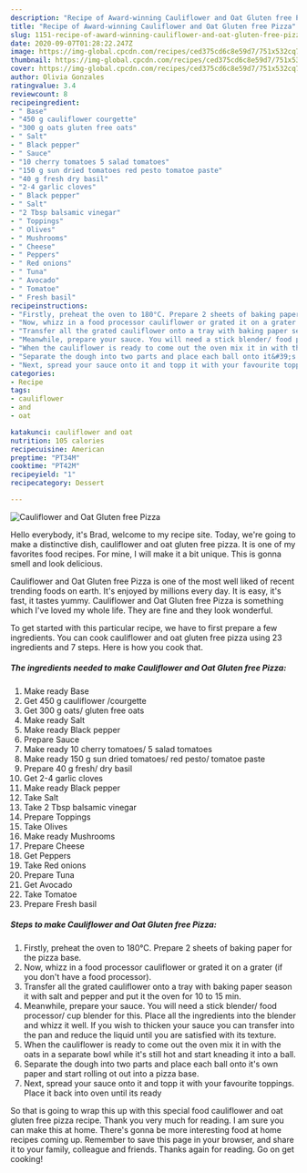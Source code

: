 ```yaml
---
description: "Recipe of Award-winning Cauliflower and Oat Gluten free Pizza"
title: "Recipe of Award-winning Cauliflower and Oat Gluten free Pizza"
slug: 1151-recipe-of-award-winning-cauliflower-and-oat-gluten-free-pizza
date: 2020-09-07T01:28:22.247Z
image: https://img-global.cpcdn.com/recipes/ced375cd6c8e59d7/751x532cq70/cauliflower-and-oat-gluten-free-pizza-recipe-main-photo.jpg
thumbnail: https://img-global.cpcdn.com/recipes/ced375cd6c8e59d7/751x532cq70/cauliflower-and-oat-gluten-free-pizza-recipe-main-photo.jpg
cover: https://img-global.cpcdn.com/recipes/ced375cd6c8e59d7/751x532cq70/cauliflower-and-oat-gluten-free-pizza-recipe-main-photo.jpg
author: Olivia Gonzales
ratingvalue: 3.4
reviewcount: 8
recipeingredient:
- " Base"
- "450 g cauliflower courgette"
- "300 g oats gluten free oats"
- " Salt"
- " Black pepper"
- " Sauce"
- "10 cherry tomatoes 5 salad tomatoes"
- "150 g sun dried tomatoes red pesto tomatoe paste"
- "40 g fresh dry basil"
- "2-4 garlic cloves"
- " Black pepper"
- " Salt"
- "2 Tbsp balsamic vinegar"
- " Toppings"
- " Olives"
- " Mushrooms"
- " Cheese"
- " Peppers"
- " Red onions"
- " Tuna"
- " Avocado"
- " Tomatoe"
- " Fresh basil"
recipeinstructions:
- "Firstly, preheat the oven to 180°C. Prepare 2 sheets of baking paper for the pizza base."
- "Now, whizz in a food processor cauliflower or grated it on a grater (if you don&#39;t have a food processor)."
- "Transfer all the grated cauliflower onto a tray with baking paper season it with salt and pepper and put it the oven for 10 to 15 min."
- "Meanwhile, prepare your sauce. You will need a stick blender/ food processor/ cup blender for this. Place all the ingredients into the blender and whizz it well. If you wish to thicken your sauce you can transfer into the pan and reduce the liquid until you are satisfied with its texture."
- "When the cauliflower is ready to come out the oven mix it in with the oats in a separate bowl while it&#39;s still hot and start kneading it into a ball."
- "Separate the dough into two parts and place each ball onto it&#39;s own paper and start rolling ot out into a pizza base."
- "Next, spread your sauce onto it and topp it with your favourite toppings. Place it back into oven until its ready"
categories:
- Recipe
tags:
- cauliflower
- and
- oat

katakunci: cauliflower and oat 
nutrition: 105 calories
recipecuisine: American
preptime: "PT34M"
cooktime: "PT42M"
recipeyield: "1"
recipecategory: Dessert

---
```



![Cauliflower and Oat Gluten free Pizza](https://img-global.cpcdn.com/recipes/ced375cd6c8e59d7/751x532cq70/cauliflower-and-oat-gluten-free-pizza-recipe-main-photo.jpg)

Hello everybody, it's Brad, welcome to my recipe site. Today, we're going to make a distinctive dish, cauliflower and oat gluten free pizza. It is one of my favorites food recipes. For mine, I will make it a bit unique. This is gonna smell and look delicious.

Cauliflower and Oat Gluten free Pizza is one of the most well liked of recent trending foods on earth. It's enjoyed by millions every day. It is easy, it's fast, it tastes yummy. Cauliflower and Oat Gluten free Pizza is something which I've loved my whole life. They are fine and they look wonderful.




To get started with this particular recipe, we have to first prepare a few ingredients. You can cook cauliflower and oat gluten free pizza using 23 ingredients and 7 steps. Here is how you cook that.

<!--inarticleads1-->

##### The ingredients needed to make Cauliflower and Oat Gluten free Pizza:

1. Make ready  Base
1. Get 450 g cauliflower /courgette
1. Get 300 g oats/ gluten free oats
1. Make ready  Salt
1. Make ready  Black pepper
1. Prepare  Sauce
1. Make ready 10 cherry tomatoes/ 5 salad tomatoes
1. Make ready 150 g sun dried tomatoes/ red pesto/ tomatoe paste
1. Prepare 40 g fresh/ dry basil
1. Get 2-4 garlic cloves
1. Make ready  Black pepper
1. Take  Salt
1. Take 2 Tbsp balsamic vinegar
1. Prepare  Toppings
1. Take  Olives
1. Make ready  Mushrooms
1. Prepare  Cheese
1. Get  Peppers
1. Take  Red onions
1. Prepare  Tuna
1. Get  Avocado
1. Take  Tomatoe
1. Prepare  Fresh basil




<!--inarticleads2-->

##### Steps to make Cauliflower and Oat Gluten free Pizza:

1. Firstly, preheat the oven to 180°C. Prepare 2 sheets of baking paper for the pizza base.
1. Now, whizz in a food processor cauliflower or grated it on a grater (if you don&#39;t have a food processor).
1. Transfer all the grated cauliflower onto a tray with baking paper season it with salt and pepper and put it the oven for 10 to 15 min.
1. Meanwhile, prepare your sauce. You will need a stick blender/ food processor/ cup blender for this. Place all the ingredients into the blender and whizz it well. If you wish to thicken your sauce you can transfer into the pan and reduce the liquid until you are satisfied with its texture.
1. When the cauliflower is ready to come out the oven mix it in with the oats in a separate bowl while it&#39;s still hot and start kneading it into a ball.
1. Separate the dough into two parts and place each ball onto it&#39;s own paper and start rolling ot out into a pizza base.
1. Next, spread your sauce onto it and topp it with your favourite toppings. Place it back into oven until its ready




So that is going to wrap this up with this special food cauliflower and oat gluten free pizza recipe. Thank you very much for reading. I am sure you can make this at home. There's gonna be more interesting food at home recipes coming up. Remember to save this page in your browser, and share it to your family, colleague and friends. Thanks again for reading. Go on get cooking!

